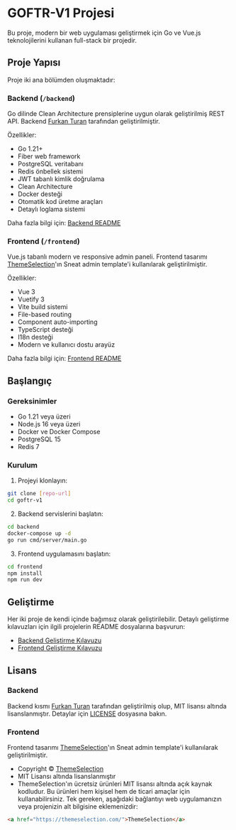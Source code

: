 # GOFTR-V1 Projesi

Bu proje, modern bir web uygulaması geliştirmek için Go ve Vue.js teknolojilerini kullanan full-stack bir projedir.

## Proje Yapısı

Proje iki ana bölümden oluşmaktadır:

### Backend (`/backend`)

Go dilinde Clean Architecture prensiplerine uygun olarak geliştirilmiş REST API. Backend [Furkan Turan](https://github.com/furkanturan8) tarafından geliştirilmiştir.

Özellikler:

- Go 1.21+
- Fiber web framework
- PostgreSQL veritabanı
- Redis önbellek sistemi
- JWT tabanlı kimlik doğrulama
- Clean Architecture
- Docker desteği
- Otomatik kod üretme araçları
- Detaylı loglama sistemi

Daha fazla bilgi için: [Backend README](/backend/README.md)

### Frontend (`/frontend`)

Vue.js tabanlı modern ve responsive admin paneli. Frontend tasarımı [ThemeSelection](https://themeselection.com/)'ın Sneat admin template'i kullanılarak geliştirilmiştir.

Özellikler:

- Vue 3
- Vuetify 3
- Vite build sistemi
- File-based routing
- Component auto-importing
- TypeScript desteği
- I18n desteği
- Modern ve kullanıcı dostu arayüz

Daha fazla bilgi için: [Frontend README](/frontend/README.md)

## Başlangıç

### Gereksinimler

- Go 1.21 veya üzeri
- Node.js 16 veya üzeri
- Docker ve Docker Compose
- PostgreSQL 15
- Redis 7

### Kurulum

1. Projeyi klonlayın:

```bash
git clone [repo-url]
cd goftr-v1
```

2. Backend servislerini başlatın:

```bash
cd backend
docker-compose up -d
go run cmd/server/main.go
```

3. Frontend uygulamasını başlatın:

```bash
cd frontend
npm install
npm run dev
```

## Geliştirme

Her iki proje de kendi içinde bağımsız olarak geliştirilebilir. Detaylı geliştirme kılavuzları için ilgili projelerin README dosyalarına başvurun:

- [Backend Geliştirme Kılavuzu](/backend/README.md)
- [Frontend Geliştirme Kılavuzu](/frontend/README.md)

## Lisans

### Backend

Backend kısmı [Furkan Turan](https://github.com/furkanturan8) tarafından geliştirilmiş olup, MIT lisansı altında lisanslanmıştır. Detaylar için [LICENSE](LICENSE) dosyasına bakın.

### Frontend

Frontend tasarımı [ThemeSelection](https://themeselection.com/)'ın Sneat admin template'i kullanılarak geliştirilmiştir.

- Copyright © [ThemeSelection](https://themeselection.com/)
- MIT Lisansı altında lisanslanmıştır
- ThemeSelection'ın ücretsiz ürünleri MIT lisansı altında açık kaynak kodludur. Bu ürünleri hem kişisel hem de ticari amaçlar için kullanabilirsiniz. Tek gereken, aşağıdaki bağlantıyı web uygulamanızın veya projenizin alt bilgisine eklemenizdir:

```html
<a href="https://themeselection.com/">ThemeSelection</a>
```
